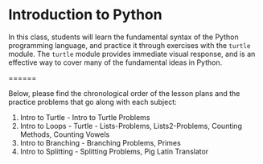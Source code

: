 Introduction to Python
======

In this class, students will learn the fundamental syntax of the Python programming language, and practice it through exercises with the `turtle` module. The `turtle` module provides immediate visual response, and is an effective way to cover many of the fundamental ideas in Python.

======

Below, please find the chronological order of the lesson plans and the practice problems that go along with each subject:

1. Intro to Turtle - Intro to Turtle Problems
2. Intro to Loops - Turtle - Lists-Problems, Lists2-Problems, Counting Methods, Counting Vowels
3. Intro to Branching - Branching Problems, Primes
4. Intro to Splitting - Splitting Problems, Pig Latin Translator
